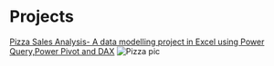 # Projects
[Pizza Sales Analysis- A data modelling project in Excel using Power Query,Power Pivot and DAX](https://medium.com/@manalid4/pizza-sales-analysis-a0f0deac28d1)
![Pizza pic](https://github.com/Manali1608/portfolio/assets/85641970/9ebb73ff-bcf8-4e9d-9d98-8bd15adbdeeb)
